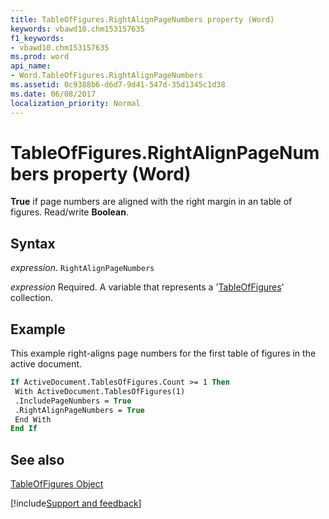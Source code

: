 ```yaml
---
title: TableOfFigures.RightAlignPageNumbers property (Word)
keywords: vbawd10.chm153157635
f1_keywords:
- vbawd10.chm153157635
ms.prod: word
api_name:
- Word.TableOfFigures.RightAlignPageNumbers
ms.assetid: 0c9388b6-d6d7-9d41-547d-35d1345c1d38
ms.date: 06/08/2017
localization_priority: Normal
---
```



# TableOfFigures.RightAlignPageNumbers property (Word)

 **True** if page numbers are aligned with the right margin in an table of figures. Read/write **Boolean**.


## Syntax

_expression_. `RightAlignPageNumbers`

_expression_ Required. A variable that represents a '[TableOfFigures](Word.TableOfFigures.md)' collection.


## Example

This example right-aligns page numbers for the first table of figures in the active document.


```vb
If ActiveDocument.TablesOfFigures.Count >= 1 Then 
 With ActiveDocument.TablesOfFigures(1) 
 .IncludePageNumbers = True 
 .RightAlignPageNumbers = True 
 End With 
End If
```


## See also


[TableOfFigures Object](Word.TableOfFigures.md)

[!include[Support and feedback](~/includes/feedback-boilerplate.md)]